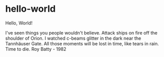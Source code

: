 # hello-world
Hello, World!

	
I've seen things you people wouldn't believe. Attack ships on fire off the shoulder of Orion. 
I watched c-beams glitter in the dark near the Tannhäuser Gate. All those moments will be lost in time, like tears in rain. 
Time to die.
                                                                                                                          Roy Batty - 1982
